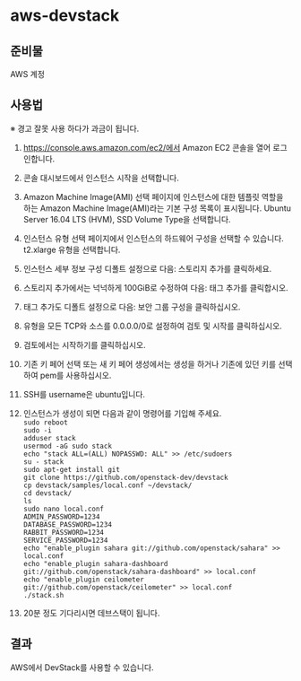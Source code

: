 # aws-devstack

## 준비물
AWS 계정

## 사용법
※ 경고 잘못 사용 하다가 과금이 됩니다.
1. https://console.aws.amazon.com/ec2/에서 Amazon EC2 콘솔을 열어 로그인합니다.</br>

2. 콘솔 대시보드에서 인스턴스 시작을 선택합니다.</br>

3. Amazon Machine Image(AMI) 선택 페이지에 인스턴스에 대한 템플릿 역할을 하는 Amazon Machine Image(AMI)라는 기본 구성 목록이 표시됩니다. Ubuntu Server 16.04 LTS (HVM), SSD Volume Type을 선택합니다.

4. 인스턴스 유형 선택 페이지에서 인스턴스의 하드웨어 구성을 선택할 수 있습니다. t2.xlarge 유형을 선택합니다.</br>

5. 인스턴스 세부 정보 구성 디폴트 설정으로 다음: 스토리지 추가를 클릭하세요.</br>

6. 스토리지 추가에서는 넉넉하게 100GiB로 수정하여 다음: 태그 추가를 클릭합시오.</br>

7. 태그 추가도 디폴트 설정으로 다음: 보안 그룹 구성을 클릭하십시오.</br>

8. 유형을 모든 TCP와 소스를 0.0.0.0/0로 설정하여 검토 및 시작를 클릭하십시오.</br>

9. 검토에서는 시작하기를 클릭하십시오.</br>

10. 기존 키 페어 선택 또는 새 키 페어 생성에서는 생성을 하거나 기존에 있던 키를 선택하여 pem를 사용하십시오.

11. SSH를 username은 ubuntu입니다.

12. 인스턴스가 생성이 되면 다음과 같이 명령어를 기입해 주세요.</br>
`sudo reboot`</br>
`sudo -i`</br>
`adduser stack`</br>
`usermod -aG sudo stack`</br>
`echo "stack ALL=(ALL) NOPASSWD: ALL" >> /etc/sudoers`</br>
`su - stack`</br>
`sudo apt-get install git`</br>
`git clone https://github.com/openstack-dev/devstack`</br>
`cp devstack/samples/local.conf ~/devstack/`</br>
`cd devstack/`</br>
`ls`</br>
`sudo nano local.conf`</br>
`ADMIN_PASSWORD=1234`</br>
`DATABASE_PASSWORD=1234`</br>
`RABBIT_PASSWORD=1234`</br>
`SERVICE_PASSWORD=1234`</br>
`echo "enable_plugin sahara git://github.com/openstack/sahara" >> local.conf`</br>
`echo "enable_plugin sahara-dashboard git://github.com/openstack/sahara-dashboard" >> local.conf`</br>
`echo "enable_plugin ceilometer git://github.com/openstack/ceilometer" >> local.conf`</br>
`./stack.sh`

12. 20분 정도 기다리시면 데브스택이 됩니다.

## 결과
AWS에서 DevStack를 사용할 수 있습니다.
